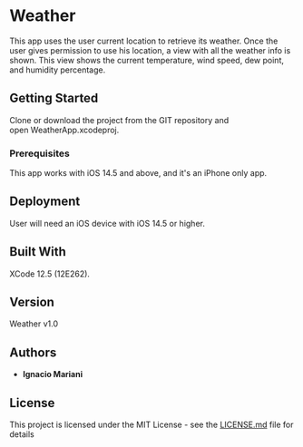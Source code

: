# Weather

This app uses the user current location to retrieve its weather. Once the user gives permission to use his location, a view with all the weather info is shown. This view shows the current temperature, wind speed, dew point, and humidity percentage.

## Getting Started

Clone or download the project from the GIT repository and open WeatherApp.xcodeproj.

### Prerequisites

This app works with iOS 14.5 and above, and it's an iPhone only app.

## Deployment

User will need an iOS device with iOS 14.5 or higher.

## Built With

XCode 12.5 (12E262).

## Version

Weather v1.0

## Authors

* **Ignacio Mariani**

## License

This project is licensed under the MIT License - see the [LICENSE.md](LICENSE.md) file for details

